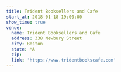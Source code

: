 ```yaml
---
title: Trident Booksellers and Cafe
start_at: 2018-01-18 19:00:00
show_time: true
venue:
  name: Trident Booksellers and Cafe
  address: 338 Newbury Street
  city: Boston
  state: MA
  zip:
  link: 'https://www.tridentbookscafe.com'
---
```



